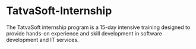 # TatvaSoft-Internship
The TatvaSoft internship program is a 15-day intensive training designed to provide hands-on experience and skill development in software development and IT services.
